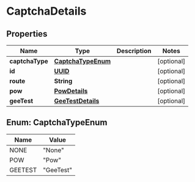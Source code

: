
# CaptchaDetails

## Properties
Name | Type | Description | Notes
------------ | ------------- | ------------- | -------------
**captchaType** | [**CaptchaTypeEnum**](#CaptchaTypeEnum) |  |  [optional]
**id** | [**UUID**](UUID.md) |  |  [optional]
**route** | **String** |  |  [optional]
**pow** | [**PowDetails**](PowDetails.md) |  |  [optional]
**geeTest** | [**GeeTestDetails**](GeeTestDetails.md) |  |  [optional]


<a name="CaptchaTypeEnum"></a>
## Enum: CaptchaTypeEnum
Name | Value
---- | -----
NONE | &quot;None&quot;
POW | &quot;Pow&quot;
GEETEST | &quot;GeeTest&quot;



